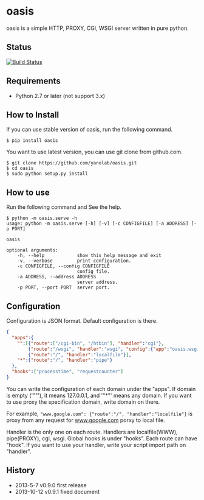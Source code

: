 oasis
=====
oasis is a simple HTTP, PROXY, CGI, WSGI server written in pure python.

Status
------------------
[![Build Status](https://travis-ci.org/yanolab/oasis.png?branch=master)](https://travis-ci.org/yanolab/oasis)

Requirements
------------
* Python 2.7 or later (not support 3.x)

How to Install
--------------
If you can use stable version of oasis, run the following command.

    $ pip install oasis

You want to use latest version, you can use git clone from github.com.

    $ git clone https://github.com/yanolab/oasis.git
    $ cd oasis
    $ sudo python setup.py install

How to use
----------
Run the following command and See the help.

    $ python -m oasis.serve -h
    usage: python -m oasis.serve [-h] [-v] [-c CONFIGFILE] [-a ADDRESS] [-p PORT]

    oasis

    optional arguments:
        -h, --help            show this help message and exit
        -v, --verbose         print configuration.
        -c CONFIGFILE, --config CONFIGFILE
                              config file.
        -a ADDRESS, --address ADDRESS
                              server address.
        -p PORT, --port PORT  server port.


Configuration
-------------
Configuration is JSON format. Default configuration is there.
```json
{
  "apps":{
    "":[{"route":["/cgi-bin", "/htbin"], "handler":"cgi"},
        {"route":"/wsgi", "handler":"wsgi", "config":{"app":"oasis.wsgi.envdump.application"}},
        {"route":"/", "handler":"localfile"}],
    "*":{"route":"/", "handler":"pipe"}
  },
  "hooks":["processtime", "requestcounter"]
}
```
You can write the configuration of each domain under the "apps".
If domain is empty ('""'), it means 127.0.0.1, and '"*"' means any domain.
If you want to use proxy the specification domain, write domain on there.

For example, `"www.google.com": {"route":"/", "handler":"localfile"}` is proxy from any request for www.google.com porxy to local file.

Handler is the only one on each route.
Handlers are localfile(WWW), pipe(PROXY), cgi, wsgi.
Global hooks is under "hooks". Each route can have "hook".
If you want to use your handler, write your script import path on "handler".

History
-------
* 2013-5-7 v0.9.0 first release
* 2013-10-12 v0.9.1 fixed document
